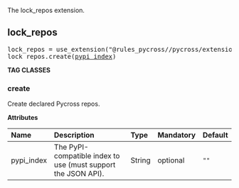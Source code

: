 <!-- Generated with Stardoc: http://skydoc.bazel.build -->

The lock_repos extension.

<a id="lock_repos"></a>

## lock_repos

<pre>
lock_repos = use_extension("@rules_pycross//pycross/extensions:lock_repos.bzl", "lock_repos")
lock_repos.create(<a href="#lock_repos.create-pypi_index">pypi_index</a>)
</pre>

**TAG CLASSES**

<a id="lock_repos.create"></a>

### create

Create declared Pycross repos.

**Attributes**

| Name                                                | Description                                                   | Type   | Mandatory | Default |
| :-------------------------------------------------- | :------------------------------------------------------------ | :----- | :-------- | :------ |
| <a id="lock_repos.create-pypi_index"></a>pypi_index | The PyPI-compatible index to use (must support the JSON API). | String | optional  | `""`    |
